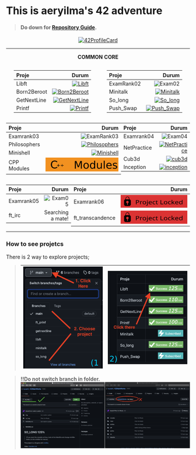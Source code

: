 # **This is aeryilma's 42 adventure**
> #### Do down for [Repository Guide](#how-to-see-projetcs).
<p align="center">
<a href="https://github.com/JaeSeoKim/badge42"><img src="https://badge42.vercel.app/api/v2/cl2clcq4c016009l8uaoijwh3/stats?cursusId=21&coalitionId=233" alt="42ProfileCard"/></a>
</p>

<table width="100%" align="center">
<tr style="display:flex; justify-content:space-around; paddind:0;">
<td colspan="2" style="padding:0; margin:0; text-align:center;">

**COMMON CORE**

</td></tr>
<tr style="display:flex; justify-content:space-around; paddind:0;">
<td style="padding:0; margin:0;">

| Proje | Durum |
| :-	|	-:	|
| Libft | [![Libft](https://badge42.vercel.app/api/v2/cl2clcq4c016009l8uaoijwh3/project/2473081)](https://github.com/kuvarti/42MainWorks/tree/libft)|
| Born2Beroot| [![Born2Beroot](https://badge42.vercel.app/api/v2/cl2clcq4c016009l8uaoijwh3/project/2511701)](https://github.com/kuvarti/42MainWorks/tree/born2beroot)|
| GetNextLine| [![GetNextLine](https://badge42.vercel.app/api/v2/cl2clcq4c016009l8uaoijwh3/project/2510999)](https://github.com/kuvarti/42MainWorks/tree/getnextline)|
| Printf| [![Printf](https://badge42.vercel.app/api/v2/cl2clcq4c016009l8uaoijwh3/project/2511000)](https://github.com/kuvarti/42MainWorks/tree/ft_prinf)|

</td><td style="padding:0; margin:0;">

| Proje | Durum |
| :-	|	-:	|
| ExamRank02| ![Exam02](https://badge42.vercel.app/api/v2/cl2clcq4c016009l8uaoijwh3/project/2587909)|
| Minitalk| [![Minitalk](https://badge42.vercel.app/api/v2/cl2clcq4c016009l8uaoijwh3/project/2556287)](https://github.com/kuvarti/42MainWorks/tree/minitalk)|
| So_long| [![So_long](https://badge42.vercel.app/api/v2/cl2clcq4c016009l8uaoijwh3/project/2538270)](https://github.com/kuvarti/42MainWorks/tree/so_long)|
| Push_Swap| [![Push_Swap](https://badge42.vercel.app/api/v2/cl2clcq4c016009l8uaoijwh3/project/2538179)](https://github.com/kuvarti/42MainWorks/tree/push_swap)|

</td></tr>
<tr style="display:flex; justify-content:space-around; paddind:0;">
<td style="padding:0; margin:0;">

|Proje| Durum|
|:-|-:|
|Examrank03|![ExamRank03](https://badge42.vercel.app/api/v2/cl2clcq4c016009l8uaoijwh3/project/2706749)|
| Philosophers | [![Philosophers](https://badge42.vercel.app/api/v2/cl2clcq4c016009l8uaoijwh3/project/2706478)](https://github.com/kuvarti/42MainWorks/tree/philosophers)|
|Minishell| [![Minishell](https://badge42.vercel.app/api/v2/cl2clcq4c016009l8uaoijwh3/project/2710052)](https://github.com/kuvarti/minishell) |
|CPP Modules|  [![Philosophers](./img/cppmodules.svg)](https://github.com/kuvarti/42MainWorks/tree/cpp-modules)|

</td><td style="padding:0; margin:0;">

|Proje| Durum|
|:-|-:|
|Examrank04| ![Exam04](https://badge42.vercel.app/api/v2/cl2clcq4c016009l8uaoijwh3/project/2933439)|
|NetPractice| [![NetPractice](https://badge42.vercel.app/api/v2/cl2clcq4c016009l8uaoijwh3/project/2925584)](https://github.com/kuvarti/42MainWorks/tree/net-practice)|
|Cub3d| [![cub3d](https://badge42.vercel.app/api/v2/cl2clcq4c016009l8uaoijwh3/project/2927486)](https://github.com/kuvarti/42MainWorks/tree/cub3d) |
|Inception| [![inception](https://badge42.vercel.app/api/v2/cl2clcq4c016009l8uaoijwh3/project/3032913)](https://github.com/kuvarti/42MainWorks/tree/inception) |

</td></tr>
<tr style="display:flex; justify-content:space-around; paddind:0;">
<td style="padding:0; margin:0;">

|Proje| Durum|
|:-|-:|
| Examrank05 | ![Exam05](https://badge42.vercel.app/api/v2/cl2clcq4c016009l8uaoijwh3/project/3022646) |
| ft_irc | Searching a mate! |

</td><td style="padding:0; margin:0;">

|Proje| Durum|
|:-|-:|
| Examrank06 | ![Locked](./img/locked.svg) |
| ft_transcandence| ![Locked](./img/locked.svg) |

</td></tr>
</table>




### **How to see projetcs**
There is 2 way to explore projects;

>|![](./img/howto.png)|![](./img/howto2.png)|
>|:-|-:|

> **!!Do not switch branch in folder.**
![notto](./img/example.png)
